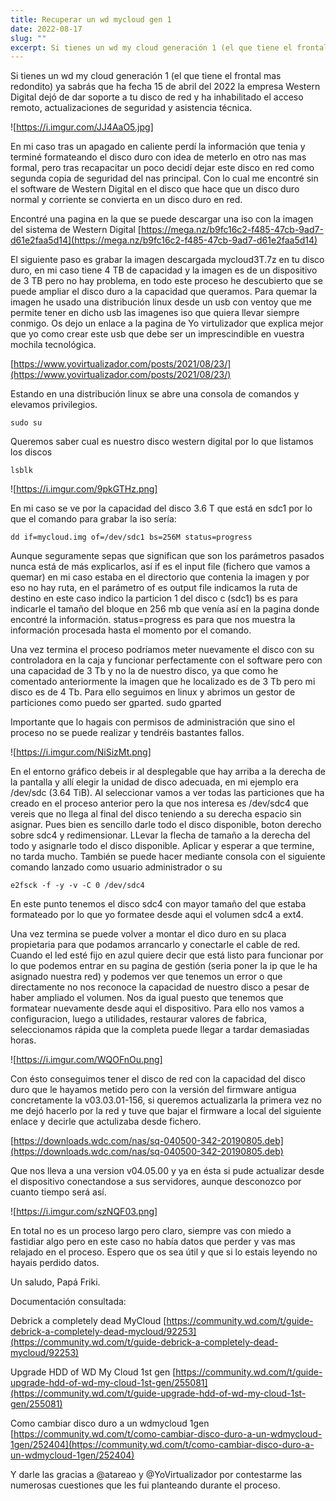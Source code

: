 ```yaml
---
title: Recuperar un wd mycloud gen 1
date: 2022-08-17
slug: ""
excerpt: Si tienes un wd my cloud generación 1 (el que tiene el frontal mas redondito) ya sabrás que ha fecha 15 de abril del 2022 la empresa Western Digital dejó de dar soporte a tu disco de red y ha inhabilitado el acceso remoto, actualizaciones de seguridad y asistencia técnica.
---
```

Si tienes un wd my cloud generación 1 (el que tiene el frontal mas redondito) ya sabrás que ha fecha 15 de abril del 2022 la empresa Western Digital dejó de dar soporte a tu disco de red y ha inhabilitado el acceso remoto, actualizaciones de seguridad y asistencia técnica.

![https://i.imgur.com/JJ4AaO5.jpg]

En mi caso tras un apagado en caliente perdí la información que tenia y terminé formateando el disco duro con idea de meterlo en otro nas mas formal, pero tras recapacitar un poco decidí dejar este disco en red como segunda copia de seguridad del nas principal. Con lo cual me encontré sin el software de Western Digital en el disco que hace que un disco duro normal y corriente se convierta en un disco duro en red.

Encontré una pagina en la que se puede descargar una iso con la imagen del sistema de Western Digital 
[https://mega.nz/b9fc16c2-f485-47cb-9ad7-d61e2faa5d14](https://mega.nz/b9fc16c2-f485-47cb-9ad7-d61e2faa5d14)

El siguiente paso es grabar la imagen descargada mycloud3T.7z en tu disco duro, en mi caso tiene 4 TB de capacidad y la imagen es de un dispositivo de 3 TB pero no hay problema, en todo este proceso he descubierto que se puede ampliar el disco duro a la capacidad que queramos. Para quemar la imagen he usado una distribución linux desde un usb con ventoy que me permite tener en dicho usb las imagenes iso que quiera llevar siempre conmigo. Os dejo un enlace a la pagina de Yo virtulizador que explica mejor que yo como crear este usb que debe ser un imprescindible en vuestra mochila tecnológica.

[https://www.yovirtualizador.com/posts/2021/08/23/](https://www.yovirtualizador.com/posts/2021/08/23/)

Estando en una distribución linux se abre una consola de comandos y elevamos privilegios.

`sudo su`

Queremos saber cual es nuestro disco western digital por lo que listamos los discos

`lsblk`


![https://i.imgur.com/9pkGTHz.png]


En mi caso se ve por la capacidad del disco 3.6 T que está en sdc1 por lo que el comando para grabar la iso sería:

`dd if=mycloud.img of=/dev/sdc1 bs=256M status=progress`

Aunque seguramente sepas que significan que son los parámetros pasados nunca está de más explicarlos, así if es el input file (fichero que vamos a quemar) en mi caso estaba en el directorio que contenia la imagen y por eso no hay ruta, en el parámetro of es output file indicamos la ruta de destino en este caso indico la particion 1 del disco c (sdc1)
bs es para indicarle el tamaño del bloque en 256 mb que venía así en la pagina donde encontré la información.
status=progress es para que nos muestra la información procesada hasta el momento por el comando.

Una vez termina el proceso podríamos meter nuevamente el disco con su controladora en la caja y funcionar perfectamente con el software pero con una capacidad de 3 Tb y no la de nuestro disco, ya que como he comentado anteriormente la imagen que he localizado es de 3 Tb pero mi disco es de 4 Tb. Para ello seguimos en linux y abrimos un gestor de particiones como puedo ser gparted. 
sudo gparted

Importante que lo hagais con permisos de administración que sino el proceso no se puede realizar y tendréis bastantes fallos.

![https://i.imgur.com/NiSizMt.png]


En el entorno gráfico debeis ir al desplegable que hay arriba a la derecha de la pantalla y allí elegir la unidad de disco adecuada, en mi ejemplo era /dev/sdc (3.64 TiB). Al seleccionar vamos a ver todas las particiones que ha creado en el proceso anterior pero la que nos interesa es /dev/sdc4 que vereis que no llega al final del disco teniendo a su derecha espacio sin asignar. Pues bien es sencillo darle todo el disco disponible, boton derecho sobre sdc4 y redimensionar. LLevar la flecha de tamaño a la derecha del todo y asignarle todo el disco disponible. Aplicar y esperar a que termine, no tarda mucho. También se puede hacer mediante consola con el siguiente comando lanzado como usuario administrador o su


`e2fsck -f -y -v -C 0 /dev/sdc4`


En este punto tenemos el disco sdc4 con mayor tamaño del que estaba formateado por lo que yo formatee desde aqui el volumen sdc4 a ext4.

Una vez termina se puede volver a montar el dico duro en su placa propietaria para que podamos arrancarlo y conectarle el cable de red. Cuando el led esté fijo en azul quiere decir que está listo para funcionar por lo que podemos entrar en su pagina de gestión (seria poner la ip que le ha asignado nuestra red) y podemos ver que tenemos un error o que directamente no nos reconoce la capacidad de nuestro disco a pesar de haber ampliado el volumen. Nos da igual puesto que tenemos que formatear nuevamente desde aqui el dispositivo. Para ello nos vamos a configuracion, luego a utilidades, restaurar valores de fabrica, seleccionamos rápida que la completa puede llegar a tardar demasiadas horas.

![https://i.imgur.com/WQOFnOu.png]

Con ésto conseguimos tener el disco de red con la capacidad del disco duro que le hayamos metido pero con la versión del firmware antigua concretamente la v03.03.01-156, si queremos actualizarla la primera vez no me dejó hacerlo por la red y tuve que bajar el firmware a local del siguiente enlace y decirle que actulizaba desde fichero.

[https://downloads.wdc.com/nas/sq-040500-342-20190805.deb](https://downloads.wdc.com/nas/sq-040500-342-20190805.deb) 

Que nos lleva a una version v04.05.00 y ya en ésta si pude actualizar desde el dispositivo conectandose a sus servidores, aunque desconozco por cuanto tiempo será así.


![https://i.imgur.com/szNQF03.png]


En total no es un proceso largo pero claro, siempre vas con miedo a fastidiar algo pero en este caso no había datos que perder y vas mas relajado en el proceso. Espero que os sea útil y que si lo estais leyendo no hayais perdido datos.

Un saludo, Papá Friki.
  
Documentación consultada:

Debrick a completely dead MyCloud
[https://community.wd.com/t/guide-debrick-a-completely-dead-mycloud/92253](https://community.wd.com/t/guide-debrick-a-completely-dead-mycloud/92253)

Upgrade HDD of WD My Cloud 1st gen
[https://community.wd.com/t/guide-upgrade-hdd-of-wd-my-cloud-1st-gen/255081](https://community.wd.com/t/guide-upgrade-hdd-of-wd-my-cloud-1st-gen/255081)

Como cambiar disco duro a un wdmycloud 1gen
[https://community.wd.com/t/como-cambiar-disco-duro-a-un-wdmycloud-1gen/252404](https://community.wd.com/t/como-cambiar-disco-duro-a-un-wdmycloud-1gen/252404)

Y darle las gracias a @atareao y @YoVirtualizador por contestarme las numerosas cuestiones que les fui planteando durante el proceso.

